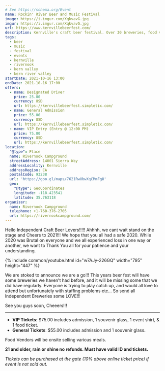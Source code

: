 ```yaml
---
# See https://schema.org/Event
name: Rockin' River Beer and Music Festival
image: https://i.imgur.com/XqkvavG.jpg
imgur: https://i.imgur.com/XqkvavG.jpg
url: https://www.kernvillebeerfest.com/
description: Kernville's craft beer festival. Over 30 breweries, food vendors, & bands. Get your tickets now!
tags:
  - beer
  - music
  - festival
  - events
  - kernville
  - rivernook
  - kern valley
  - kern river valley
startDate: 2021-10-16 13:00
endDate: 2021-10-16 17:00
offers:
  - name: Designated Driver
    price: 25.00
    currency: USD
    url: https://kernvillebeerfest.simpletix.com/
  - name: General Admission
    price: 55.00
    currency: USD
    url: https://kernvillebeerfest.simpletix.com/
  - name: VIP Entry (Entry @ 12:00 PM)
    price: 75.00
    currency: USD
    url: https://kernvillebeerfest.simpletix.com/
location:
  "@type": Place
  name: Rivernook Campground
  streetAddress: 14001 Sierra Way
  addressLocality: Kernville
  addressRegion: CA
  postalCode: 93238
  url: 'https://goo.gl/maps/7621RwUbwXqCMmFg8'
  geo:
    "@type": GeoCoordinates
    longitude: -118.423541
    latitude: 35.763118
organizer:
  name: Rivernook Campground
  telephone: +1-760-376-2705
  url: https://rivernookcampground.com/
---
```

Hello Independent Craft Beer Lovers!!!!! Ahhhh, we cant wait stand on the stage
and Cheers to 2021!!! We hope that you all had a safe 2020. While 2020 was Brutal
on everyone and we all experienced loss in one way or another, we want to Thank
You all for your patience and your understanding.

{% include common/youtube.html id="w7AJy-226GQ" width="795" height="447" %}

We are stoked to announce we are a go!!! This years beer fest will have some breweries
we haven't had before, and it will be missing some that we did have regularly.
Everyone is trying to play catch up, and would all love to attend but unfortunately
with staffing problems etc... So send all Independent Breweries some LOVE!!!

See you guys soon, Cheeers!!!
- - -
- **VIP Tickets**: $75.00 includes admission, 1 souvenir glass, 1 event shirt, & 1 food ticket.
- **General Tickets**: $55.00 includes admission and 1 souvenir glass.

Food Vendors will be onsite selling various meals.

**21 and older, rain or shine no refunds. Must have valid ID and tickets.**

*Tickets can be purchased at the gate (10% above online ticket price) if event is not sold out.*
